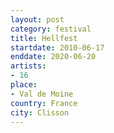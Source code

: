 ```yaml
---
layout: post
category: festival
title: Hellfest
startdate: 2010-06-17
enddate: 2020-06-20
artists: 
- 16
place: 
- Val de Moine
country: France
city: Clisson
---
```


